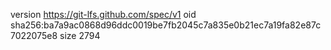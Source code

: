 version https://git-lfs.github.com/spec/v1
oid sha256:ba7a9ac0868d96ddc0019be7fb2045c7a835e0b21ec7a19fa82e87c7022075e8
size 2794
